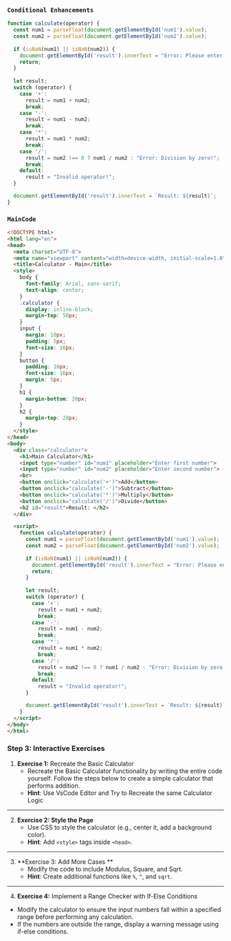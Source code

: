 ### `Conditional Enhancements`

```js
function calculate(operator) {
  const num1 = parseFloat(document.getElementById('num1').value);
  const num2 = parseFloat(document.getElementById('num2').value);
  
  if (isNaN(num1) || isNaN(num2)) {
    document.getElementById('result').innerText = "Error: Please enter valid numbers!";
    return;
  }
  
  let result;
  switch (operator) {
    case '+':
      result = num1 + num2;
      break;
    case '-':
      result = num1 - num2;
      break;
    case '*':
      result = num1 * num2;
      break;
    case '/':
      result = num2 !== 0 ? num1 / num2 : "Error: Division by zero!";
      break;
    default:
      result = "Invalid operator!";
  }

  document.getElementById('result').innerText = `Result: ${result}`;
}
```
  
  ### `MainCode`
```html
<!DOCTYPE html>
<html lang="en">
<head>
  <meta charset="UTF-8">
  <meta name="viewport" content="width=device-width, initial-scale=1.0">
  <title>Calculator - Main</title>
  <style>
    body {
      font-family: Arial, sans-serif;
      text-align: center;
    }
    .calculator {
      display: inline-block;
      margin-top: 50px;
    }
    input {
      margin: 10px;
      padding: 5px;
      font-size: 16px;
    }
    button {
      padding: 10px;
      font-size: 16px;
      margin: 5px;
    }
    h1 {
      margin-bottom: 20px;
    }
    h2 {
      margin-top: 20px;
    }
  </style>
</head>
<body>
  <div class="calculator">
    <h1>Main Calculator</h1>
    <input type="number" id="num1" placeholder="Enter first number">
    <input type="number" id="num2" placeholder="Enter second number">
    <br>
    <button onclick="calculate('+')">Add</button>
    <button onclick="calculate('-')">Subtract</button>
    <button onclick="calculate('*')">Multiply</button>
    <button onclick="calculate('/')">Divide</button>
    <h2 id="result">Result: </h2>
  </div>

  <script>
    function calculate(operator) {
      const num1 = parseFloat(document.getElementById('num1').value);
      const num2 = parseFloat(document.getElementById('num2').value);
      
      if (isNaN(num1) || isNaN(num2)) {
        document.getElementById('result').innerText = "Error: Please enter valid numbers!";
        return;
      }
      
      let result;
      switch (operator) {
        case '+':
          result = num1 + num2;
          break;
        case '-':
          result = num1 - num2;
          break;
        case '*':
          result = num1 * num2;
          break;
        case '/':
          result = num2 !== 0 ? num1 / num2 : "Error: Division by zero!";
          break;
        default:
          result = "Invalid operator!";
      }

      document.getElementById('result').innerText = `Result: ${result}`;
    }
  </script>
</body>
</html>
```
### **Step 3: Interactive Exercises**

1. **Exercise 1:** Recreate the Basic Calculator
     - Recreate the Basic Calculator functionality by writing the entire code yourself. Follow the steps below to create a simple calculator that performs addition.
     - **Hint**: Use VsCode Editor and Try to Recreate the same Calculator Logic

---

2. **Exercise 2: Style the Page**
   - Use CSS to style the calculator (e.g., center it, add a background color).
   - **Hint**: Add `<style>` tags inside `<head>`.

---


3. **Exercise 3: Add More Cases **
   - Modify the code to include Modulus, Square, and  Sqrt.
   - **Hint**: Create additional functions like `%`, `^`, and `sqrt`.

---

4. **Exercise 4:** Implement a Range Checker with If-Else Conditions
  - Modify the calculator to ensure the input numbers fall within a specified range before performing any calculation.
  - If the numbers are outside the range, display a warning message using if-else conditions.
